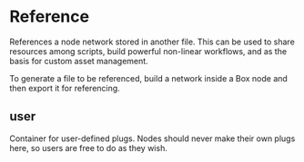 # Reference

References a node network stored in another file. This can be used
to share resources among scripts, build powerful non-linear workflows,
and as the basis for custom asset management.

To generate a file to be referenced, build a network inside a Box
node and then export it for referencing.

## user

 Container for user-defined plugs. Nodes
should never make their own plugs here,
so users are free to do as they wish.

